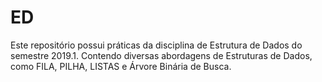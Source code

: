 # ED
Este repositório possui práticas da disciplina de Estrutura de Dados do semestre 2019.1. Contendo diversas abordagens de Estruturas de Dados, como FILA, PILHA, LISTAS e Árvore Binária de Busca.
